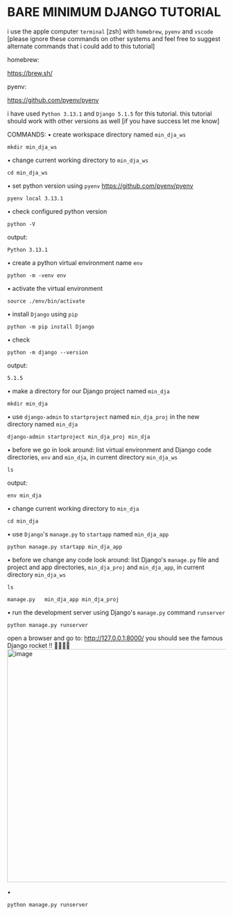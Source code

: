 # BARE MINIMUM DJANGO TUTORIAL

i use the apple computer `terminal` [zsh] with `homebrew`, `pyenv` and `vscode`
[please ignore these commands on other systems and feel free to suggest alternate commands that i could add to this tutorial]

homebrew:

https://brew.sh/

pyenv:

https://github.com/pyenv/pyenv

i have used `Python 3.13.1` and `Django 5.1.5` for this tutorial.
this tutorial should work with other versions as well [if you have success let me know]

COMMANDS:
• create workspace directory named `min_dja_ws`
```
mkdir min_dja_ws
```
• change current working directory to `min_dja_ws`
```
cd min_dja_ws
```
• set python version using `pyenv` https://github.com/pyenv/pyenv
```
pyenv local 3.13.1
```
• check configured python version
```
python -V
```
output:
```
Python 3.13.1
```
• create a python virtual environment name `env` 
```
python -m -venv env
```
• activate the virtual environment
```
source ./env/bin/activate
```
• install `Django` using `pip`
```
python -m pip install Django
```
• check 
```
python -m django --version
```
output:
```
5.1.5
```
• make a directory for our Django project named `min_dja`
```
mkdir min_dja
```
• use `django-admin` to `startproject` named `min_dja_proj` in the new directory named `min_dja`
```
django-admin startproject min_dja_proj min_dja
```
• before we go in look around: list virtual environment and Django code directories, `env` and `min_dja`, in current directory `min_dja_ws`
```
ls
```
output:
```
env	min_dja
```
• change current working directory to `min_dja` 
```
cd min_dja
```
• use `Django`'s `manage.py` to `startapp` named `min_dja_app`
```
python manage.py startapp min_dja_app
```
• before we change any code look around: list Django's `manage.py` file and project and app directories, `min_dja_proj` and `min_dja_app`, in current directory `min_dja_ws`
```
ls
```
```
manage.py	min_dja_app	min_dja_proj
```
• run the development server using Django's `manage.py` command `runserver`
```
python manage.py runserver
```
open a browser and go to:
http://127.0.0.1:8000/
you should see the famous Django rocket !!  🚀🚀🚀🚀
<img width="536" alt="image" src="https://github.com/user-attachments/assets/dc6aa4b1-a668-4ac5-8857-0893cf6d3dfb" />




• 
```
python manage.py runserver
```
